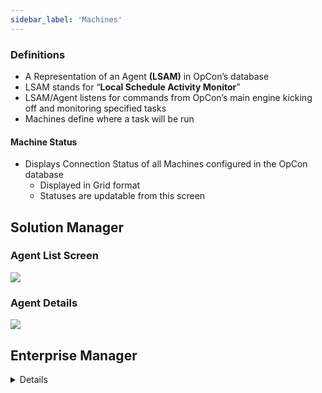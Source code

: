 ```yaml
---
sidebar_label: 'Machines'
---
```


### Definitions

* A Representation of an Agent **(LSAM)** in OpCon’s database
* LSAM stands for “**Local Schedule Activity Monitor**”
* LSAM/Agent listens for commands from OpCon’s main engine kicking off and monitoring specified tasks
* Machines define where a task will be run

#### Machine Status

* Displays Connection Status of all Machines configured in the OpCon database
  * Displayed in Grid format
  * Statuses are updatable from this screen

## Solution Manager

### Agent List Screen

![](../static/imgbasic/sm-agents-list.png)

### Agent Details

![](../static/imgbasic/sm-agent-details.png)



## Enterprise Manager

<details>

#### Machine Status

![Picture8](../static/imgbasic/Picture8.png)

![Picture9](../static/imgbasic/Picture9.png)

![Picture10](../static/imgbasic/Picture10.png)

</details>